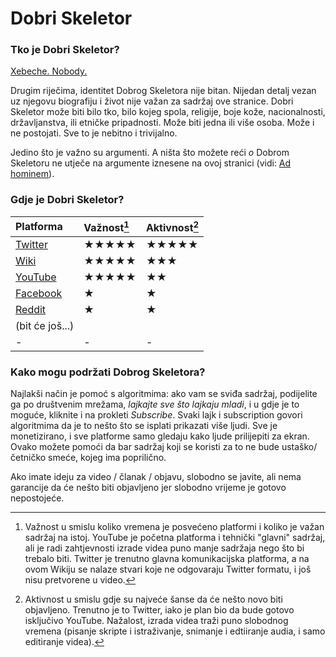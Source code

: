 # Dobri Skeletor

### Tko je Dobri Skeletor?

[Xebeche. Nobody.](https://www.youtube.com/watch?v=SpEG7xfMMy0)

Drugim riječima, identitet Dobrog Skeletora nije bitan. Nijedan detalj vezan uz njegovu biografiju i život nije važan za
sadržaj ove stranice. Dobri Skeletor može biti bilo tko, bilo kojeg spola, religije, boje kože, nacionalnosti,
državljanstva, ili etničke pripadnosti. Može biti jedna ili više osoba. Može i ne postojati. Sve to je nebitno i
trivijalno.

Jedino što je važno su argumenti. A ništa što možete reći *o* Dobrom Skeletoru ne utječe na
argumente iznesene na ovoj stranici (vidi: [Ad hominem](ad-hominem)).

### Gdje je Dobri Skeletor?

| Platforma       | Važnost[^1]                         | Aktivnost[^2]                       |
| :-              | :-                                  | :-                                  |
| [Twitter][]     | &#9733;&#9733;&#9733;&#9733;&#9733; | &#9733;&#9733;&#9733;&#9733;&#9733; |
| [Wiki][]        | &#9733;&#9733;&#9733;&#9733;&#9733; | &#9733;&#9733;&#9733;               |
| [YouTube][]     | &#9733;&#9733;&#9733;&#9733;&#9733; | &#9733;&#9733;                      |
| [Facebook][]    | &#9733;                             | &#9733;                             |
| [Reddit][]      | &#9733;                             | &#9733;                             |
| (bit će još...) |                                     |                                     |
| -               | -                                   | -                                   |

[^1]: Važnost u smislu koliko vremena je posvećeno platformi i koliko je važan sadržaj na istoj. YouTube je početna
    platforma i tehnički "glavni" sadržaj, ali je radi zahtjevnosti izrade videa puno manje sadržaja nego što bi trebalo
    biti. Twitter je trenutno glavna komunikacijska platforma, a na ovom Wikiju se nalaze stvari koje ne odgovaraju Twitter
    formatu, i još nisu pretvorene u video.

[^2]: Aktivnost u smislu gdje su najveće šanse da će nešto novo biti objavljeno. Trenutno je to Twitter, iako je plan
    bio da bude gotovo isključivo YouTube. Nažalost, izrada videa traži puno slobodnog vremena (pisanje skripte i
    istraživanje, snimanje i edtiiranje audia, i samo editiranje videa).

### Kako mogu podržati Dobrog Skeletora?

Najlakši način je pomoć s algoritmima: ako vam se sviđa sadržaj, podijelite ga po društvenim mrežama, _lajkajte sve što
lajkaju mladi_, i u gdje je to moguće, kliknite i na prokleti _Subscribe_. Svaki lajk i subscription govori algoritmima
da je to nešto što se isplati prikazati više ljudi. Sve je monetizirano, i sve platforme samo gledaju kako ljude
prilijepiti za ekran. Ovako možete pomoći da bar sadržaj koji se koristi za to ne bude ustaško/četničko smeće, kojeg ima
poprilično.

Ako imate ideju za video / članak / objavu, slobodno se javite, ali nema garancije da će nešto biti objavljeno jer
slobodno vrijeme je gotovo nepostojeće.

[Twitter]: https://twitter.com/DobriSkeletor
[YouTube]: https://www.youtube.com/@DobriSkeletor
[Wiki]: https://dobriskeletor.github.io/kb/
[Facebook]: https://www.facebook.com/DobriSkeletor
[Reddit]: https://www.reddit.com/r/DobriSkeletor
